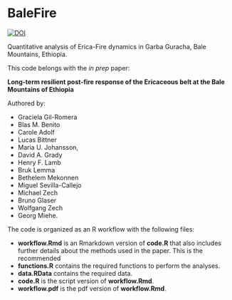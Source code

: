# BaleFire


[![DOI](https://zenodo.org/badge/162700150.svg)](https://zenodo.org/badge/latestdoi/162700150)


Quantitative analysis of Erica-Fire dynamics in Garba Guracha, Bale Mountains, Ethiopia.

This code belongs with the *in prep* paper:

**Long-term resilient post-fire response of the Ericaceous belt at the Bale Mountains of Ethiopia**

Authored by:

+  Graciela Gil-Romera
+  Blas M. Benito
+  Carole Adolf
+  Lucas Bittner
+  Maria U. Johansson,
+  David A. Grady
+  Henry F. Lamb
+  Bruk Lemma
+  Bethelem Mekonnen
+  Miguel Sevilla-Callejo
+  Michael Zech
+  Bruno Glaser
+  Wolfgang Zech
+  Georg Miehe.

The code is organized as an R workflow with the following files:

+  **workflow.Rmd** is an Rmarkdown version of **code.R** that also includes further details about the methods used in the paper. This is the recommended
+  **functions.R** contains the required functions to perform the analyses.
+  **data.RData** contains the required data.
+  **code.R** is the script version of **workflow.Rmd**.
+  **workflow.pdf** is the pdf version of **workflow.Rmd**.
